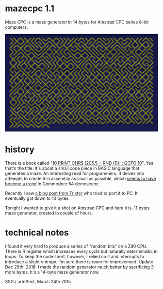 # mazecpc 1.1
Maze CPC is a maze generator in 14 bytes for Amstrad CPC series 8-bit computers.

![screen shot](https://raw.githubusercontent.com/ssg/mazecpc/master/screenshot.png)

# history
There is a book called "[10 PRINT CHR$ (205.5 + RND (1)); : GOTO 10](http://10print.org/)". Yes that's the  title. It's about a small code piece in BASIC language that generates a maze. An interesting read for programmers. It delves into attempts to create it in assembly as small as possible, which [seems to have become a trend](http://csdb.dk/release/?id=113300) in Commodore 64 demoscene.

Recently I saw [a blog post from Trixter](http://trixter.oldskool.org/2012/12/17/maze-generation-in-thirteen-bytes/) who tried to port it to PC. It eventually got down to 10 bytes.

Tonight I wanted to give it a shot on Amstrad CPC and here it is, 11 bytes maze generator, created in couple of hours.

# technical notes
I found it very hard to produce a series of "random bits" on a Z80 CPU. There is R register which increases every cycle but naturally deterministic in loops. To keep the code short, however, I relied on it and interrupts to introduce a slight entropy. I'm sure there is room for improvement. Update Dec 29th, 2018: I made the random generator much better by sacrificing 3 more bytes. It's a 14-byte maze generator now.

SSG / arteffect, March 24th 2015
